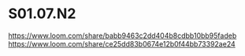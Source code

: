 # S01.07.N2

https://www.loom.com/share/babb9463c2dd404b8cdbb10bb95fadeb
https://www.loom.com/share/ce25dd83b0674e12b0f44bb73392ae24



